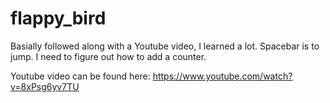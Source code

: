 # flappy_bird

Basially followed along with a Youtube video, I learned a lot. Spacebar is to jump. I need to figure out how to add a counter.

Youtube video can be found here: https://www.youtube.com/watch?v=8xPsg6yv7TU